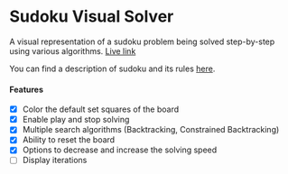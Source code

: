 # Sudoku Visual Solver

A visual representation of a sudoku problem being solved step-by-step using various algorithms. [Live link](https://danielng09.github.io/Sudoku-Visual-Solver/)

You can find a description of sudoku and its rules [here](https://en.wikipedia.org/wiki/Sudoku).

#### Features

- [x] Color the default set squares of the board
- [x] Enable play and stop solving
- [x] Multiple search algorithms (Backtracking, Constrained Backtracking)
- [x] Ability to reset the board
- [x] Options to decrease and increase the solving speed
- [ ] Display iterations
